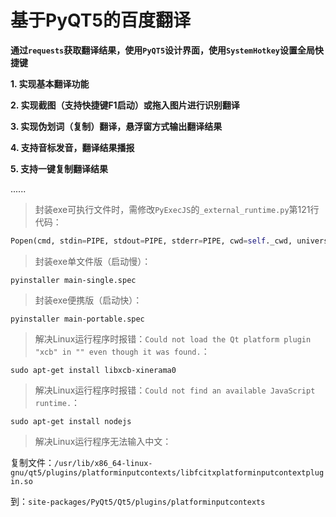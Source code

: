 # 基于PyQT5的百度翻译

**通过`requests`获取翻译结果，使用`PyQT5`设计界面，使用`SystemHotkey`设置全局快捷键**

**1. 实现基本翻译功能**

**2. 实现截图（支持快捷键F1启动）或拖入图片进行识别翻译**

**3. 实现伪划词（复制）翻译，悬浮窗方式输出翻译结果**

**4. 支持音标发音，翻译结果播报**

**5. 支持一键复制翻译结果**

......



> 封装exe可执行文件时，需修改`PyExecJS`的`_external_runtime.py`第121行代码：

```python
Popen(cmd, stdin=PIPE, stdout=PIPE, stderr=PIPE, cwd=self._cwd, universal_newlines=True, creationflags=CREATE_NO_WINDOW)
```



> 封装exe单文件版（启动慢）：

```shell
pyinstaller main-single.spec
```



> 封装exe便携版（启动快）：

```shell
pyinstaller main-portable.spec
```



> 解决Linux运行程序时报错：`Could not load the Qt platform plugin "xcb" in "" even though it was found.`：

```shell
sudo apt-get install libxcb-xinerama0
```



> 解决Linux运行程序时报错：`Could not find an available JavaScript runtime.`：

```shell
sudo apt-get install nodejs
```



> 解决Linux运行程序无法输入中文：

复制文件：`/usr/lib/x86_64-linux-gnu/qt5/plugins/platforminputcontexts/libfcitxplatforminputcontextplugin.so`

到：`site-packages/PyQt5/Qt5/plugins/platforminputcontexts`


